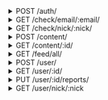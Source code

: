 <details>
<summary>POST /auth/</summary>
Log in with an email/password, or an email/secret

__request_headers__

|name|value|required|
| - | - | - |
|Authorization|Basic or Bearer authorization|True|

```JSON
{
    "email": "email of this account",
    "password": "password to this account",
    "secret": "or the secret produced by the server on last login"
}
```

__responses__

- 200 - Sucessful login
Sucessful login

The information provided was correct a login token and new secret was produced

```JSON
{
    "auth": {
        "token": "Bearer token to be used in headers for authentication dependant requests",
        "expires": "expiry timestamp of this token",
        "secret": "secret to be used for logging in so that a password is not stored"
    }
}
```

- 400 - Bad Request
Bad Request

Request data is malformed or data is missing

```JSON
{
    "error": "bad_request"
}
```

- 401 - Not Authorized
Not Authorized

No Authorization header was included with this request

```JSON
{
    "error": "not_authorized"
}
```


</details>


<details>
<summary>GET /check/email/:email/</summary>
Check an email for availability

__request_headers__

|name|value|required|
| - | - | - |
|Authorization|Basic or Bearer authorization|True|

__responses__

- 200 - Resource availability was checked
Resource availability was checked

Information about the queried resource was returned

```JSON
{
    "exists": "does this resurce already exist bound to some user?"
}
```

- 401 - Not Authorized
Not Authorized

No Authorization header was included with this request

```JSON
{
    "error": "not_authorized"
}
```


</details>


<details>
<summary>GET /check/nick/:nick/</summary>
Check a nickname for availability

__request_headers__

|name|value|required|
| - | - | - |
|Authorization|Basic or Bearer authorization|True|

__responses__

- 200 - Resource availability was checked
Resource availability was checked

Information about the queried resource was returned

```JSON
{
    "exists": "does this resurce already exist bound to some user?"
}
```

- 401 - Not Authorized
Not Authorized

No Authorization header was included with this request

```JSON
{
    "error": "not_authorized"
}
```


</details>


<details>
<summary>POST /content/</summary>
Upload some image or video content. This should be a multipart POST with JSON data in part json, and the file upload in part file

__request_headers__

|name|value|required|
| - | - | - |
|Authorization|Basic or Bearer authorization|True|

```JSON
{
    "mime": "content mime type",
    "nsfw": "is this content not safe for work?",
    "featurable": "may this content be featured?",
    "tags": [
        "list",
        "of",
        "tags"
    ]
}
```

__responses__

- 200 - Content was accepted
Content was accepted

The uploaded media was accepted and is being uploaded. Returned id may not yet be live

```JSON
{
    "content": {
        "id": "id of the created content"
    }
}
```

- 400 - Bad Request
Bad Request

Request data is malformed, data is missing, or the uploaded media does not match given mime

```JSON
{
    "error": "bad_request"
}
```

- 401 - Not Authorized
Not Authorized

No Authorization header was included with this request

```JSON
{
    "error": "not_authorized"
}
```

- 403 - Content was rejected
Content was rejected

The uploaded content was rejected because this user is banned from content creation

```JSON
{
    "error": "forbidden"
}
```

- 415 - Unsupported Media
Unsupported Media

mimetype provided is not a supported upload type

```JSON
{
    "error": "bad_media"
}
```


</details>


<details>
<summary>GET /content/:id/</summary>
Get basic information about some content its id

__request_headers__

|name|value|required|
| - | - | - |
|Authorization|Basic or Bearer authorization|True|

__responses__

- 200 - Content information
Content information

This content was found and its basic information was returned

```JSON
{
    "content": {
        "id": "content id",
        "author": "author user id",
        "tags": "content tags",
        "mime": "content mimetype",
        "like_count": "number of likes on this content",
        "dislike_count": "number of dislikes on this content",
        "repub_count": "number of repubs on this content",
        "view_count": "number of views on this content",
        "comment_count": "number of comments on this content",
        "created": "creation timestamp",
        "featured": "is this content featured?",
        "featurable": "may this content be featured?",
        "nsfw": "is this content nsfw?",
        "removed": "was this content removed?"
    }
}
```

- 401 - Not Authorized
Not Authorized

No Authorization header was included with this request

```JSON
{
    "error": "not_authorized"
}
```

- 404 - No such content
No such content

Content of this id does not exist

```JSON
{
    "error": "no_such_content"
}
```


</details>


<details>
<summary>GET /feed/all/</summary>
Get a paginated slice of the all feed

__query_strings__

|name|description|default|required|
| - | - | - | - |
|size|Number of items to fetch|50|False|
|offset|paginated index offset|0|False|

__request_headers__

|name|value|required|
| - | - | - |
|Authorization|Basic or Bearer authorization|True|

__responses__

- 200 - Content feed
Content feed

A paginated slice of this feed

```JSON
{
    "content": [
        {
            "id": "content id",
            "author": "author user id",
            "tags": "content tags",
            "mime": "content mimetype",
            "like_count": "number of likes on this content",
            "dislike_count": "number of dislikes on this content",
            "repub_count": "number of repubs on this content",
            "view_count": "number of views on this content",
            "comment_count": "number of comments on this content",
            "created": "creation timestamp",
            "featured": "is this content featured?",
            "featurable": "may this content be featured?",
            "removed": "was this content removed?"
        },
        "..."
    ]
}
```

- 401 - Not Authorized
Not Authorized

No Authorization header was included with this request

```JSON
{
    "error": "not_authorized"
}
```


</details>


<details>
<summary>POST /user/</summary>
Create a new user

__request_headers__

|name|value|required|
| - | - | - |
|Authorization|Basic or Bearer authorization|True|

```JSON
{
    "email": "unused email to register",
    "nick": "unused nick to register",
    "password": "passowrd to bind to this account"
}
```

__responses__

- 200 - Account Created
Account Created

This account was created

```JSON
{
    "user": "created"
}
```

- 400 - Bad Request
Bad Request

Request data is malformed or data is missing

```JSON
{
    "error": "bad_request"
}
```

- 401 - Not Authorized
Not Authorized

No Authorization header was included with this request

```JSON
{
    "error": "not_authorized"
}
```

- 403 - Forbidden
Forbidden

This device or ip address/range may not create users

```JSON
{
    "error": "forbidden"
}
```

- 409 - Conflict
Conflict

The requested nick or email is already in use

```JSON
{
    "error": "<value>_conflict"
}
```


</details>


<details>
<summary>GET /user/:id/</summary>
Get information about some user by their id

__request_headers__

|name|value|required|
| - | - | - |
|Authorization|Basic or Bearer authorization|True|

__responses__

- 200 - User information
User information

This user was found and their basic profile was returned

```JSON
{
    "user": {
        "id": "user's UUIDv4",
        "nick": "user's nickname",
        "bio": "bio (or, about) section",
        "subscriber_count": "number of users subscribed to this user",
        "subscription_count": "number of users this user has subscribed to",
        "post_count": "number of posts and reposts on this user's timeline",
        "created": "unix creation timestamp"
    }
}
```

- 401 - Not Authorized
Not Authorized

No Authorization header was included with this request

```JSON
{
    "error": "not_authorized"
}
```

- 404 - No such user
No such user

A user of this id does not exist

```JSON
{
    "error": "no_such_user"
}
```


</details>


<details>
<summary>PUT /user/:id/reports/</summary>
Report a usre for some reason

__request_headers__

|name|value|required|
| - | - | - |
|Authorization|Basic or Bearer authorization|True|

```JSON
{
    "reason": "report reason"
}
```

__responses__

- 204 - Accepted
Accepted

The sent content was accepted and processed

- 401 - Not Authorized
Not Authorized

No Authorization header was included with this request

```JSON
{
    "error": "not_authorized"
}
```

- 404 - No such user
No such user

A user of this id does not exist

```JSON
{
    "error": "no_such_user"
}
```


</details>


<details>
<summary>GET /user/nick/:nick</summary>
Get information about some user by their nick

__request_headers__

|name|value|required|
| - | - | - |
|Authorization|Basic or Bearer authorization|True|

__responses__

- 200 - User information
User information

This user was found and their basic profile was returned

```JSON
{
    "user": {
        "id": "user's UUIDv4",
        "nick": "user's nickname",
        "bio": "bio (or, about) section",
        "subscriber_count": "number of users subscribed to this user",
        "subscription_count": "number of users this user has subscribed to",
        "post_count": "number of posts and reposts on this user's timeline",
        "created": "unix creation timestamp"
    }
}
```

- 401 - Not Authorized
Not Authorized

No Authorization header was included with this request

```JSON
{
    "error": "not_authorized"
}
```

- 404 - No such user
No such user

A user of this id does not exist

```JSON
{
    "error": "no_such_user"
}
```


</details>
